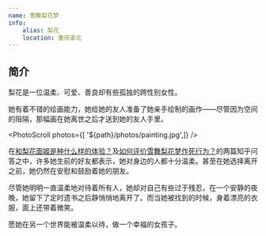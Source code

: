 ```yaml
---
name: 雪舞梨花梦
info:
    alias: 梨花
    location: 重庆渝北
---
```


## 简介

梨花是一位温柔、可爱、善良却有些孤独的跨性别女性。

她有着不错的绘画能力，她给她的友人准备了她亲手绘制的画作——尽管因为空间的阻隔，那幅画在她离世之后才送到她的友人手里。

<PhotoScroll photos={[ '${path}/photos/painting.jpg',]} />  

在[和梨花面姬是种什么样的体验？](https://www.zhihu.com/question/269853559)及[如何评价雪舞梨花梦作死行为？](https://www.zhihu.com/question/268738337)的两篇知乎问答之中，许多她生前的好友都表示，她对身边的人都十分温柔。甚至在她选择离开之前，她仍然在安慰和鼓励着她的朋友。

尽管她明明一直温柔地对待着所有人，她却对自己有些过于残忍，在一个安静的夜晚，她留下了定时遗书之后静悄悄地离开了。而当她被找到的时候，身着漂亮的衣服，面上还带着微笑。

愿她在另一个世界能被温柔以待，做一个幸福的女孩子。





